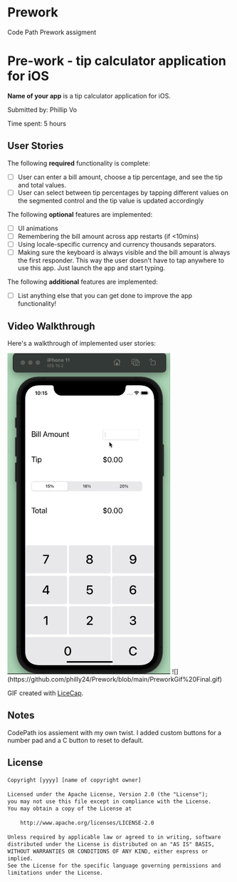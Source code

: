 # Prework
Code Path Prework assigment 
# Pre-work - tip calculator application for iOS

**Name of your app** is a tip calculator application for iOS.

Submitted by: Phillip Vo

Time spent: 5 hours

## User Stories

The following **required** functionality is complete:

* [ ] User can enter a bill amount, choose a tip percentage, and see the tip and total values.
* [ ] User can select between tip percentages by tapping different values on the segmented control and the tip value is updated accordingly

The following **optional** features are implemented:

* [ ] UI animations
* [ ] Remembering the bill amount across app restarts (if <10mins)
* [ ] Using locale-specific currency and currency thousands separators.
* [ ] Making sure the keyboard is always visible and the bill amount is always the first responder. This way the user doesn't have to tap anywhere to use this app. Just launch the app and start typing.

The following **additional** features are implemented:

- [ ] List anything else that you can get done to improve the app functionality!

## Video Walkthrough

Here's a walkthrough of implemented user stories:

<img src='https://github.com/philly24/Prework/blob/main/PreworkGif%20Final.gif' />
![](https://github.com/philly24/Prework/blob/main/PreworkGif%20Final.gif)  

GIF created with [LiceCap](http://www.cockos.com/licecap/).

## Notes

CodePath ios assiement with my own twist. I added custom buttons for a number pad and a C button to reset to default. 

## License

    Copyright [yyyy] [name of copyright owner]

    Licensed under the Apache License, Version 2.0 (the "License");
    you may not use this file except in compliance with the License.
    You may obtain a copy of the License at

        http://www.apache.org/licenses/LICENSE-2.0

    Unless required by applicable law or agreed to in writing, software
    distributed under the License is distributed on an "AS IS" BASIS,
    WITHOUT WARRANTIES OR CONDITIONS OF ANY KIND, either express or implied.
    See the License for the specific language governing permissions and
    limitations under the License.
